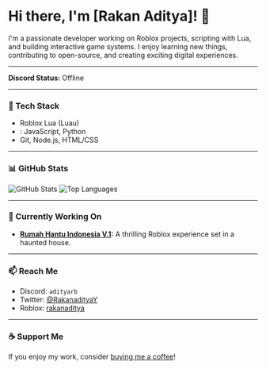 # Hi there, I'm [Rakan Aditya]! :wave:

I'm a passionate developer working on Roblox projects, scripting with Lua, and building interactive game systems. I enjoy learning new things, contributing to open-source, and creating exciting digital experiences.

---

**Discord Status:**  Offline

---

### :rocket: Tech Stack
-  Roblox Lua (Luau)
- : JavaScript, Python
-  Git, Node.js, HTML/CSS

---

### :bar_chart: GitHub Stats
![GitHub Stats](https://github-readme-stats.vercel.app/api?username=rakanaditya&show_icons=true&theme=radical)
![Top Languages](https://github-readme-stats.vercel.app/api/top-langs/?username=rakanaditya&layout=compact&theme=radical)

---

### :dart: Currently Working On
-  **[Rumah Hantu Indonesia V.1](https://www.roblox.com/games/3187302798/Rumah-Hantu-Indonesia-V-1):** A thrilling Roblox experience set in a haunted house.

---

### :mailbox: Reach Me
- Discord: `adityarb`
- Twitter: [@RakanadityaY](https://twitter.com/RakanadityaY)
- Roblox: [rakanaditya](https://www.roblox.com/users/rakanaditya/profile)

---

### :coffee: Support Me
If you enjoy my work, consider [buying me a coffee](https://trakteer.id/RakanAditya/tip)!
